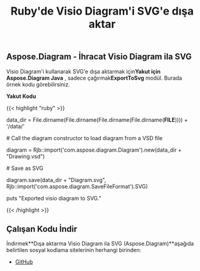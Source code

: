 ﻿---
title: Ruby'de Visio Diagram'i SVG'e dışa aktar
type: docs
weight: 50
url: /tr/java/export-visio-diagram-to-svg-in-ruby/
---
## **Aspose.Diagram - İhracat Visio Diagram ila SVG**
 Visio Diagram'i kullanarak SVG'e dışa aktarmak için**Yakut için Aspose.Diagram Java** , sadece çağırmak**ExportToSvg** modül. Burada örnek kodu görebilirsiniz.

**Yakut Kodu**

{{< highlight "ruby" >}}

 data_dir = File.dirname(File.dirname(File.dirname(File.dirname(__FILE__)))) + '/data/'

\# Call the diagram constructor to load diagram from a VSD file

diagram = Rjb::import('com.aspose.diagram.Diagram').new(data_dir + "Drawing.vsd")

\# Save as SVG

diagram.save(data_dir + "Diagram.svg", Rjb::import('com.aspose.diagram.SaveFileFormat').SVG)

puts "Exported visio diagram to SVG."

{{< /highlight >}}
## **Çalışan Kodu İndir**
 İndirmek**Dışa aktarma Visio Diagram ila SVG (Aspose.Diagram)**aşağıda belirtilen sosyal kodlama sitelerinin herhangi birinden:

- [GitHub](https://github.com/asposediagram/Aspose.Diagram-for-Java/blob/master/Plugins/Aspose_Diagram_Java_for_Ruby/lib/asposediagramjava/Export/exporttosvg.rb)
